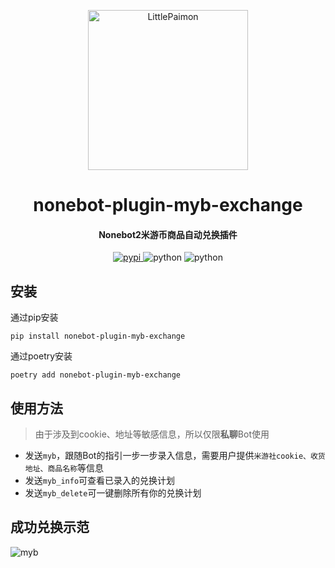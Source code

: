 <p align="center" >
  <a href="https://github.com/CMHopeSunshine/LittlePaimon/tree/nonebot2"><img src="http://static.cherishmoon.fun/LittlePaimon/readme/logo.png" width="256" height="256" alt="LittlePaimon"></a>
</p>
<h1 align="center">nonebot-plugin-myb-exchange</h1>
<h4 align="center">Nonebot2米游币商品自动兑换插件</h4>
<p align="center" >
<a href="https://pypi.python.org/pypi/nonebot-plugin-myb-exchange">
    <img src="https://img.shields.io/pypi/v/nonebot-plugin-myb-exchange" alt="pypi">
</a>
<img src="https://img.shields.io/badge/Python-3.7.3+-yellow" alt="python">
<img src="https://img.shields.io/badge/Nonebot-2.0.0b4-green" alt="python">
</p>

## 安装
通过pip安装
```
pip install nonebot-plugin-myb-exchange
```
通过poetry安装
```
poetry add nonebot-plugin-myb-exchange
```


## 使用方法
> 由于涉及到cookie、地址等敏感信息，所以仅限**私聊**Bot使用

- 发送`myb`，跟随Bot的指引一步一步录入信息，需要用户提供`米游社cookie、收货地址、商品名称`等信息
- 发送`myb_info`可查看已录入的兑换计划
- 发送`myb_delete`可一键删除所有你的兑换计划

## 成功兑换示范

<img src="https://static.cherishmoon.fun/LittlePaimon/readme/QQ%E5%9B%BE%E7%89%8720220630233519.png" alt="myb">